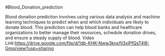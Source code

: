 #Blood_Donation_prediction 

Blood donation prediction involves using various data analysis and machine learning techniques to predict when and which individuals are likely to donate blood.
This prediction can help blood banks and healthcare organizations to better manage their resources, schedule donation drives, and ensure a steady supply of blood.
Video Link:https://drive.google.com/file/d/1db-KHK-Nww3knxfll3xiPfQsT4l8-Gmq/view?usp=sharing


